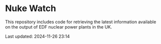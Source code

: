 # Nuke Watch

This repository includes code for retrieving the latest information available on the output of EDF nuclear power plants in the UK.

Last updated: 2024-11-26 23:14